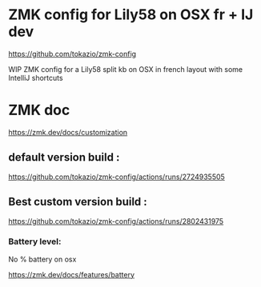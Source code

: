 # ZMK config for Lily58 on OSX fr + IJ dev

https://github.com/tokazio/zmk-config

WIP ZMK config for a Lily58 split kb on OSX in french layout with some IntelliJ shortcuts

# ZMK doc

https://zmk.dev/docs/customization

## default version build :

https://github.com/tokazio/zmk-config/actions/runs/2724935505

## Best custom version build :

https://github.com/tokazio/zmk-config/actions/runs/2802431975

### Battery level:

No % battery on osx

https://zmk.dev/docs/features/battery
